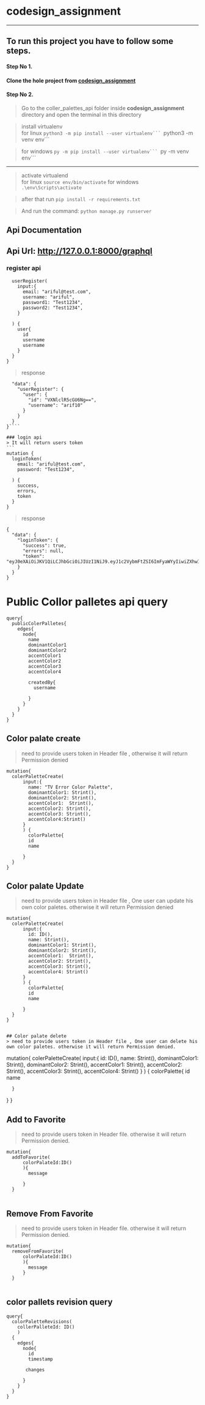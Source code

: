 # codesign_assignment

------
## To run this project you have to follow some steps.

#### **Step No 1.**

#### Clone the hole project from [codesign_assignment](https://github.com/MdArifulislam21/codesign_assignment)

#### Step No 2.

> Go to the coller_palettes_api folder inside **codesign_assignment** directory and open the terminal in this directory 

> install virtualenv  
> for linux 
 ````python3 -m pip install --user virtualenv```
 ````python3 -m venv env```

> for windows 
 ````py -m pip install --user virtualenv```
 ````py -m venv env```
------
> activate virtualend  
> for linux ````source env/bin/activate````
>for windows ````.\env\Scripts\activate````


> after that run ````pip install -r requirements.txt````

> And run the command: ````python manage.py runserver````



## Api Documentation 

## Api Url: http://127.0.0.1:8000/graphql

### register api
```mutation {
  userRegister(
    input:{
      email: "ariful@test.com",
      username: "ariful",
      password1: "Test1234",
      password2: "Test1234",
    }
   
  ) {
    user{
      id
      username
      username
    }
  }
}
````
> response 
````{
  "data": {
    "userRegister": {
      "user": {
        "id": "VXNlclR5cGU6Ng==",
        "username": "arif10"
      }
    }
  }
}````

### login api
> It will return users token
```
mutation {
  loginToken(
    email: "ariful@test.com",
    password: "Test1234",

  ) {
    success,
    errors,
    token
  }
}
````
> response 
```
{
  "data": {
    "loginToken": {
      "success": true,
      "errors": null,
      "token": "eyJ0eXAiOiJKV1QiLCJhbGciOiJIUzI1NiJ9.eyJ1c2VybmFtZSI6ImFyaWYyIiwiZXhwIjoxNjc4NDUxOTU0LCJvcmlnSWF0IjoxNjc4NDUxNjU0fQ.K4RlfRq4lBg6iV8gndpu5l31meg8Pd_KNJV3meIGmCg"
    }
  }
}
````


# Public Collor palletes api query
```
query{
  publicColerPalletes{
    edges{
      node{
        name
        dominantColor1
        dominantColor2
        accentColor1
        accentColor2
        accentColor3
        accentColor4
        
        createdBy{
          username
          
        }
      }
    }
  }
}

````
## Color palate create 

> need to provide users token in Header file , otherwise it will return Permission denied
````
mutation{
  colerPaletteCreate(
      input:{
        name: "TV Error Color Palette",
        dominantColor1: Strint(),
        dominantColor2: Strint(),
        accentColor1:  Strint(),
        accentColor2: Strint(),
        accentColor3: Strint(),
        accentColor4:Strint()
      }
      ) {
    	colorPalette{
        id
        name
        
      }
  }
} 		
````


## Color palate Update 
> need to provide users token in Header file , One user can update his own color paletes. otherwise it will return Permission denied
````
mutation{
  colerPaletteCreate(
      input:{
        id: ID(),
        name: Strint(),
        dominantColor1: Strint(),
        dominantColor2: Strint(),
        accentColor1:  Strint(),
        accentColor2: Strint(),
        accentColor3: Strint(),
        accentColor4: Strint()
      }
      ) {
    	colorPalette{
        id
        name
        
      }
  }
}


## Color palate delete 
> need to provide users token in Header file , One user can delete his own color paletes. otherwise it will return Permission denied.

````
mutation{
  colerPaletteCreate(
      input:{
        id: ID(),
        name: Strint(),
        dominantColor1: Strint(),
        dominantColor2: Strint(),
        accentColor1:  Strint(),
        accentColor2: Strint(),
        accentColor3: Strint(),
        accentColor4: Strint()
      }
      ) {
    	colorPalette{
        id
        name
        
      }
  }
}


## Add to Favorite
> need to provide users token in Header file. otherwise it will return Permission denied.

````
mutation{
  addToFavorite(
      colorPalateId:ID()
      ){
    	message
        
      }
  }
	
````

## Remove From Favorite
> need to provide users token in Header file. otherwise it will return Permission denied.

````
mutation{
  removeFromFavorite(
      colorPalateId:ID()
      ){
    	message
      }
  }
	
````

## color pallets revision query
```
query{
  colorPaletteRevisions(
    collerPalleteId: ID()
    )
  {
    edges{
      node{
        id
        timestamp
        
       changes
        
      }
    }
  }
}
```